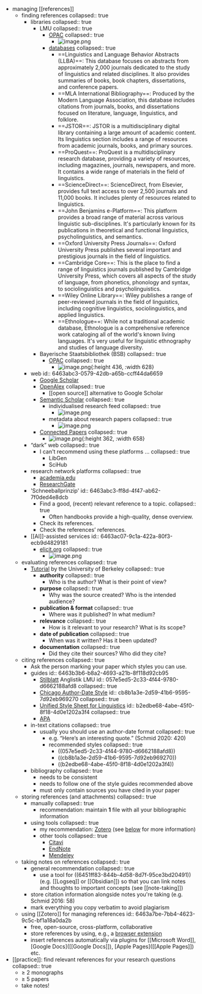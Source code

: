 - managing [[references]]
	- finding references
	  collapsed:: true
		- libraries
		  collapsed:: true
			- LMU
			  collapsed:: true
				- [OPAC](https://www.ub.uni-muenchen.de/suchen/online-katalog/index.html)
				  collapsed:: true
					- ![image.png](../assets/image_1684253074342_0.png)
				- [databases](https://www.ub.uni-muenchen.de/suchen/datenbanken/index.html)
				  collapsed:: true
					- ==Linguistics and Language Behavior Abstracts (LLBA)==: This database focuses on abstracts from approximately 2,000 journals dedicated to the study of linguistics and related disciplines. It also provides summaries of books, book chapters, dissertations, and conference papers.
					- ==MLA International Bibliography==: Produced by the Modern Language Association, this database includes citations from journals, books, and dissertations focused on literature, language, linguistics, and folklore.
					- ==JSTOR==: JSTOR is a multidisciplinary digital library containing a large amount of academic content. Its linguistics section includes a range of resources from academic journals, books, and primary sources.
					- ==ProQuest==: ProQuest is a multidisciplinary research database, providing a variety of resources, including magazines, journals, newspapers, and more. It contains a wide range of materials in the field of linguistics.
					- ==ScienceDirect==: ScienceDirect, from Elsevier, provides full text access to over 2,500 journals and 11,000 books. It includes plenty of resources related to linguistics.
					- ==John Benjamins e-Platform==: This platform provides a broad range of material across various linguistic sub-disciplines. It's particularly known for its publications in theoretical and functional linguistics, psycholinguistics, and semantics.
					- ==Oxford University Press Journals==: Oxford University Press publishes several important and prestigious journals in the field of linguistics.
					- ==Cambridge Core==: This is the place to find a range of linguistics journals published by Cambridge University Press, which covers all aspects of the study of language, from phonetics, phonology and syntax, to sociolinguistics and psycholinguistics.
					- ==Wiley Online Library==: Wiley publishes a range of peer-reviewed journals in the field of linguistics, including cognitive linguistics, sociolinguistics, and applied linguistics.
					- ==Ethnologue==: While not a traditional academic database, Ethnologue is a comprehensive reference work cataloging all of the world's known living languages. It's very useful for linguistic ethnography and studies of language diversity.
			- Bayerische Staatsbibliothek (BSB)
			  collapsed:: true
				- [OPAC](https://opacplus.bsb-muenchen.de/metaopac/start.do)
				  collapsed:: true
					- ![image.png](../assets/image_1684252982990_0.png){:height 436, :width 628}
		- web
		  id:: 6463abc3-0579-42db-a65b-ccff44da6659
			- [Google Scholar](https://scholar.google.com/)
			- [OpenAlex](https://alpha.openalex.org/works)
			  collapsed:: true
				- [[open source]] alternative to Google Scholar
			- [Semantic Scholar](https://www.semanticscholar.org/me/research)
			  collapsed:: true
				- individualised research feed
				  collapsed:: true
					- ![image.png](../assets/image_1715803596966_0.png)
				- metadata about research papers
				  collapsed:: true
					- ![image.png](../assets/image_1715803654215_0.png)
			- [Connected Papers](https://www.connectedpapers.com/)
			  collapsed:: true
				- ![image.png](../assets/image_1684255384824_0.png){:height 362, :width 658}
		- “dark” web
		  collapsed:: true
			- I can't recommend using these platforms ...
			  collapsed:: true
				- LibGen
				- SciHub
		- research network platforms
		  collapsed:: true
			- [academia.edu](https://www.academia.edu/)
			- [ResearchGate](https://www.researchgate.net/)
		- 'Schneeballprinzip'
		  id:: 6463abc3-ff8d-4f47-ab62-7f0ded4e8dcb
			- Find a good, (recent) relevant reference to a topic.
			  collapsed:: true
				- Often handbooks provide a high-quality, dense overview.
			- Check its references.
			- Check the references’ references.
		- [[AI]]-assisted services
		  id:: 6463ac07-9c1a-422a-80f3-ecb9d4829181
			- [elicit.org](https://elicit.org/)
			  collapsed:: true
				- ![image.png](../assets/image_1684255213144_0.png)
	- evaluating references
	  collapsed:: true
		- [Tutorial](http://www.lib.berkeley.edu/TeachingLib/Guides/Internet/FindInfo.html) by the University of Berkeley
		  collapsed:: true
			- **authority**
			  collapsed:: true
				- Who is the author? What is their point of view?
			- **purpose**
			  collapsed:: true
				- Why was the source created? Who is the intended audience?
			- **publication & format**
			  collapsed:: true
				- Where was it published? In what medium?
			- **relevance**
			  collapsed:: true
				- How is it relevant to your research? What is its scope?
			- **date of publication**
			  collapsed:: true
				- When was it written? Has it been updated?
			- **documentation**
			  collapsed:: true
				- Did they cite their sources? Who did they cite?
	- citing references
	  collapsed:: true
		- Ask the person marking your paper which styles you can use.
		- guides
		  id:: 6463b3b6-b8a2-4693-a21b-8f118d92cb95
			- [Stilblatt](https://www.anglistik.uni-muenchen.de/service_downloads/allgemeine_handouts/stilblatt.pdf) Anglistik LMU
			  id:: 057e5ed5-2c33-4f44-9780-d6662188afd8
			  collapsed:: true
			- [Chicago Author-Date Style](https://www.chicagomanualofstyle.org/tools_citationguide/citation-guide-2.html)
			  id:: cb8b1a3e-2d59-41b6-9595-7d92eb969270
			  collapsed:: true
			- [Unified Style Sheet for Linguistics](https://www.linguisticsociety.org/resource/unified-style-sheet)
			  id:: b2edbe68-4abe-45f0-8f18-4d0e1202a3f4
			  collapsed:: true
			- [APA](https://libguides.murdoch.edu.au/APA)
		- in-text citations
		  collapsed:: true
			- usually you should use an author-date format
			  collapsed:: true
				- e.g. “Here’s an interesting quote.” (Schmid 2020: 420)
				- recommended styles
				  collapsed:: true
					- ((057e5ed5-2c33-4f44-9780-d6662188afd8))
					- ((cb8b1a3e-2d59-41b6-9595-7d92eb969270))
					- ((b2edbe68-4abe-45f0-8f18-4d0e1202a3f4))
		- bibliography
		  collapsed:: true
			- needs to be consistent
			- needs to follow one of the style guides recommended above
			- must only contain sources you have cited in your paper
	- storing references (and attachments)
	  collapsed:: true
		- manually
		  collapsed:: true
			- recommendation: maintain **1** file with all your bibliographic information
		- using tools
		  collapsed:: true
			- my recommendation: [Zotero](https://www.zotero.org/) (see [below](((6463a7be-7bb4-4623-9c5c-bf1a18a0da2b))) for more information)
			- other tools
			  collapsed:: true
				- [Citavi](https://citavi.com/)
				- [EndNote](https://endnote.com/)
				- [Mendeley](https://www.mendeley.com/)
	- taking notes on references
	  collapsed:: true
		- general recommendation
		  collapsed:: true
			- use a tool for ((6451ff83-844b-4d58-8d7f-95ce3bd20491)) (e.g. [[Logseq]] or [[Obsidian]]) so that you can link notes and thoughts to important concepts (see [[note-taking]])
		- store citation information alongside notes you're taking (e.g. Schmid 2016: 58)
		- mark everything you copy verbatim to avoid plagiarism
	- using [[Zotero]] for managing references
	  id:: 6463a7be-7bb4-4623-9c5c-bf1a18a0da2b
		- free, open-source, cross-platform, collaborative
		- store references by using, e.g., a [browser extension](https://www.zotero.org/download/)
		- insert references automatically via plugins for [[Microsoft Word]], [Google Docs]([[Google Docs]]), [Apple Pages]([[Apple Pages]]) etc.
- [[practice]]: find relevant references for your research questions
  collapsed:: true
	- $\geq$ 2 monographs
	- $\geq$ 5 papers
	- take notes!